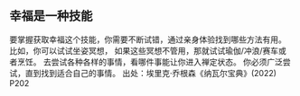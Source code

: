 ## 幸福是一种技能
要掌握获取幸福这个技能，你需要不断试错，通过亲身体验找到哪些方法有用。 
比如，你可以试试坐姿冥想， 如果这些冥想不管用，那就试试瑜伽/冲浪/赛车或者烹饪。
去尝试各种各样的事情，看哪件事能让你进入禅定状态。 你必须广泛尝试，直到找到适合自己的事情。
出处：埃里克·乔根森《纳瓦尔宝典》(2022) P202
